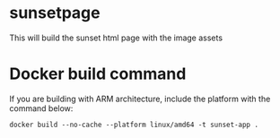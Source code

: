 # sunsetpage
This will build the sunset html page with the image assets

# Docker build command
If you are building with ARM architecture, include the platform with the command below:
```
docker build --no-cache --platform linux/amd64 -t sunset-app .
```